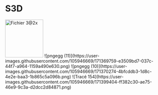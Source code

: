 # S3D
<img width="123" alt="Fichier 3@2x" src="https://user-images.githubusercontent.com/105946669/171367547-43cf20aa-c501-4d21-bd60-c05162d136d4.png">
![pngegg (11)](https://user-images.githubusercontent.com/105946669/171369759-e3509bd7-037c-44f7-a964-1159a490e630.png)
![pngegg (10)](https://user-images.githubusercontent.com/105946669/171370274-4bfcddb3-1d8c-4e2e-baa3-1b865c5a096b.png)
![Tracé 154](https://user-images.githubusercontent.com/105946669/171399404-ff382c30-ae75-46e9-9c3a-d2dcc2d84871.png)
